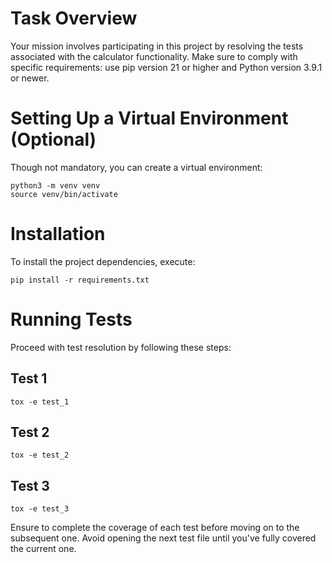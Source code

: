 # Task Overview

Your mission involves participating in this project by resolving the tests associated with the calculator functionality.
Make sure to comply with specific requirements: use pip version 21 or higher and Python version 3.9.1 or newer.

# Setting Up a Virtual Environment (Optional)

Though not mandatory, you can create a virtual environment:

```shell
python3 -m venv venv
source venv/bin/activate
```

# Installation

To install the project dependencies, execute:

```shell
pip install -r requirements.txt
```

# Running Tests

Proceed with test resolution by following these steps:

## Test 1

```shell
tox -e test_1
```

## Test 2

```shell
tox -e test_2
```

## Test 3

```shell
tox -e test_3
```

Ensure to complete the coverage of each test before moving on to the subsequent one. Avoid opening the next test file
until you've fully covered the current one.
